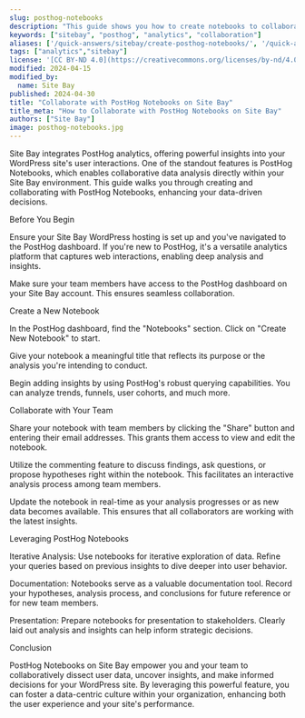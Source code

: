```yaml
---
slug: posthog-notebooks
description: "This guide shows you how to create notebooks to collaborate with friends."
keywords: ["sitebay", "posthog", "analytics", "collaboration"]
aliases: ['/quick-answers/sitebay/create-posthog-notebooks/', '/quick-answers/sitebay/collaborate-with-posthog-notebooks/']
tags: ["analytics","sitebay"]
license: '[CC BY-ND 4.0](https://creativecommons.org/licenses/by-nd/4.0)'
modified: 2024-04-15
modified_by:
  name: Site Bay
published: 2024-04-30
title: "Collaborate with PostHog Notebooks on Site Bay"
title_meta: "How to Collaborate with PostHog Notebooks on Site Bay"
authors: ["Site Bay"]
image: posthog-notebooks.jpg
---
```


Site Bay integrates PostHog analytics, offering powerful insights into your WordPress site's user interactions. One of the standout features is PostHog Notebooks, which enables collaborative data analysis directly within your Site Bay environment. This guide walks you through creating and collaborating with PostHog Notebooks, enhancing your data-driven decisions.

Before You Begin

Ensure your Site Bay WordPress hosting is set up and you've navigated to the PostHog dashboard. If you're new to PostHog, it's a versatile analytics platform that captures web interactions, enabling deep analysis and insights.

Make sure your team members have access to the PostHog dashboard on your Site Bay account. This ensures seamless collaboration.

Create a New Notebook

In the PostHog dashboard, find the "Notebooks" section. Click on "Create New Notebook" to start.

Give your notebook a meaningful title that reflects its purpose or the analysis you're intending to conduct.

Begin adding insights by using PostHog's robust querying capabilities. You can analyze trends, funnels, user cohorts, and much more.

Collaborate with Your Team

Share your notebook with team members by clicking the "Share" button and entering their email addresses. This grants them access to view and edit the notebook.

Utilize the commenting feature to discuss findings, ask questions, or propose hypotheses right within the notebook. This facilitates an interactive analysis process among team members.

Update the notebook in real-time as your analysis progresses or as new data becomes available. This ensures that all collaborators are working with the latest insights.

Leveraging PostHog Notebooks

Iterative Analysis: Use notebooks for iterative exploration of data. Refine your queries based on previous insights to dive deeper into user behavior.

Documentation: Notebooks serve as a valuable documentation tool. Record your hypotheses, analysis process, and conclusions for future reference or for new team members.

Presentation: Prepare notebooks for presentation to stakeholders. Clearly laid out analysis and insights can help inform strategic decisions.

Conclusion

PostHog Notebooks on Site Bay empower you and your team to collaboratively dissect user data, uncover insights, and make informed decisions for your WordPress site. By leveraging this powerful feature, you can foster a data-centric culture within your organization, enhancing both the user experience and your site's performance.